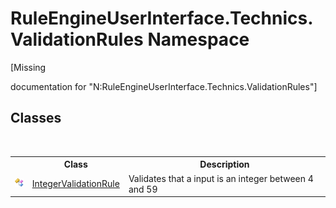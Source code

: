 # RuleEngineUserInterface.Technics.ValidationRules Namespace
 

\[Missing <summary> documentation for "N:RuleEngineUserInterface.Technics.ValidationRules"\]


## Classes
&nbsp;<table><tr><th></th><th>Class</th><th>Description</th></tr><tr><td>![Public class](media/pubclass.gif "Public class")</td><td><a href="3643db60-23f8-bcb2-08ed-cfe85c6aff20">IntegerValidationRule</a></td><td>
Validates that a input is an integer between 4 and 59</td></tr></table>&nbsp;
